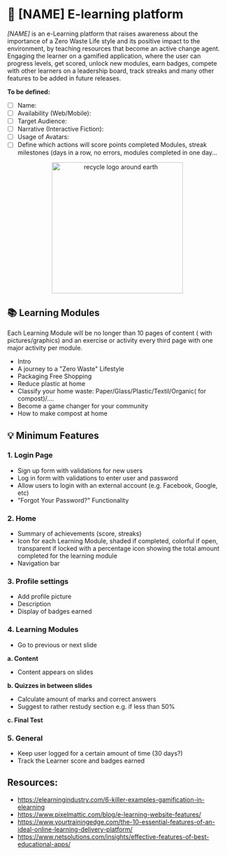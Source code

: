 # :seedling: [NAME] E-learning platform 
*[NAME]* is an e-Learning platform that raises awareness about the importance of a Zero Waste Life style and its positive impact to the environment, by teaching resources that become an active change agent. 
Engaging the learner on a gamified application, where the user can progress levels, get scored, unlock new modules, earn badges, compete with other learners on a leadership board, track streaks and many other features to be added in future releases.

**To be defined:**
- [ ] Name:
- [ ] Availability (Web/Mobile):
- [ ] Target Audience:
- [ ] Narrative (Interactive Fiction):
- [ ] Usage of Avatars:
- [ ] Define which actions will score points completed Modules, streak milestones (days in a row, no errors, modules completed in one day... 

<p align="center">
  <img src="https://cdn.pixabay.com/photo/2012/04/11/18/12/recycle-29227_960_720.png" alt="recycle logo around earth" width="300" height="300">
</p>

## :books: Learning Modules
Each Learning Module will be no longer than 10 pages of content ( with pictures/graphics) and an exercise or activity every third page with one major activity per module. 
- Intro
- A journey to a "Zero Waste" Lifestyle
- Packaging Free Shopping
- Reduce plastic at home
- Classify your home waste: Paper/Glass/Plastic/Textil/Organic( for compost)/....
- Become a game changer for your community
- How to make compost at home

## :bulb: Minimum Features

### 1. Login Page

- Sign up form with validations for new users 
- Log in form with validations to enter user and password
- Allow users to login with an external account (e.g. Facebook, Google, etc)
- "Forgot Your Password?" Functionality

### 2. Home
- Summary of achievements (score, streaks)
- Icon for each Learning Module, shaded if completed, colorful if open, transparent if locked with a percentage icon showing the total amount completed for the learning module 
- Navigation bar

### 3. Profile settings
- Add profile picture
- Description
- Display of badges earned

### 4. Learning Modules
- Go to previous or next slide

**a. Content**
- Content appears on slides

**b. Quizzes in between slides**
- Calculate amount of marks and correct answers
- Suggest to rather restudy section e.g. if less than 50%

**c. Final Test**

### 5. General
- Keep user logged for a certain amount of time (30 days?)
- Track the Learner score and badges earned

## Resources:
-	https://elearningindustry.com/6-killer-examples-gamification-in-elearning
-	https://www.pixelmattic.com/blog/e-learning-website-features/ 
- https://www.yourtrainingedge.com/the-10-essential-features-of-an-ideal-online-learning-delivery-platform/
- https://www.netsolutions.com/insights/effective-features-of-best-educational-apps/



